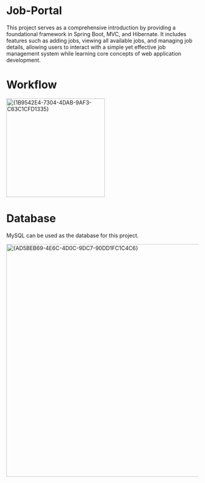# Job-Portal
This project serves as a comprehensive introduction by providing a foundational framework in Spring Boot, MVC, and Hibernate. It includes features such as adding jobs, viewing all available jobs, and managing job details, allowing users to interact with a simple yet effective job management system while learning core concepts of web application development.


# Workflow

<img width="258" alt="{1B9542E4-7304-4DAB-9AF3-C63C1CFD1335}" src="https://github.com/user-attachments/assets/1dba1e0d-580b-4d79-af6b-6d8a3953fecb">


# Database
MySQL can be used as the database for this project.

<img width="609" alt="{AD5BEB69-4E6C-4D0C-9DC7-90DD1FC1C4C6}" src="https://github.com/user-attachments/assets/90a4012f-4913-4d8d-95cf-a7da7f7173c4">

